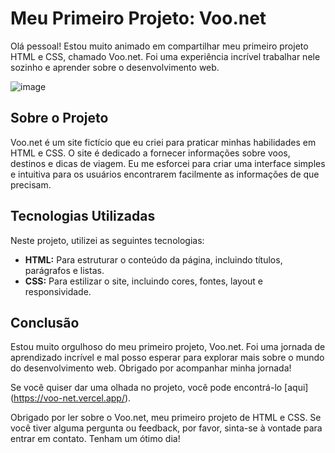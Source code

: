 # Meu Primeiro Projeto: Voo.net

Olá pessoal! Estou muito animado em compartilhar meu primeiro projeto HTML e CSS, chamado Voo.net. Foi uma experiência incrível trabalhar nele sozinho e aprender sobre o desenvolvimento web.

![image](https://github.com/DaviOliveira08/Voo.net/assets/145383748/7e59e019-f3ae-402b-8802-e6dd1a0676d8)

## Sobre o Projeto

Voo.net é um site fictício que eu criei para praticar minhas habilidades em HTML e CSS. O site é dedicado a fornecer informações sobre voos, destinos e dicas de viagem. Eu me esforcei para criar uma interface simples e intuitiva para os usuários encontrarem facilmente as informações de que precisam.

## Tecnologias Utilizadas

Neste projeto, utilizei as seguintes tecnologias:

- **HTML:** Para estruturar o conteúdo da página, incluindo títulos, parágrafos e listas.
- **CSS:** Para estilizar o site, incluindo cores, fontes, layout e responsividade.


## Conclusão

Estou muito orgulhoso do meu primeiro projeto, Voo.net. Foi uma jornada de aprendizado incrível e mal posso esperar para explorar mais sobre o mundo do desenvolvimento web. Obrigado por acompanhar minha jornada!

Se você quiser dar uma olhada no projeto, você pode encontrá-lo [aqui] (https://voo-net.vercel.app/).

Obrigado por ler sobre o Voo.net, meu primeiro projeto de HTML e CSS. Se você tiver alguma pergunta ou feedback, por favor, sinta-se à vontade para entrar em contato. Tenham um ótimo dia!
